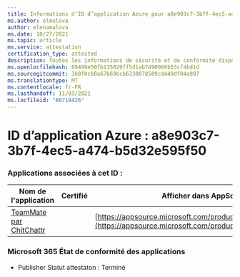 ```yaml
---
title: Informations d’ID d’application Azure pour a8e903c7-3b7f-4ec5-a474-b5d32e595f50
ms.author: elmalova
author: elenamalova
ms.date: 10/27/2021
ms.topic: article
ms.service: attestation
certification_type: attested
description: Toutes les informations de sécurité et de conformité disponibles pour a8e903c7-3b7f-4ec5-a474-b5d32e595f50.
ms.openlocfilehash: 69499e50fb135029ff5d1ab7490966b53cf4bd1d
ms.sourcegitcommit: 3b0f0cb0a67b69bcb6330078509cd449df04a987
ms.translationtype: MT
ms.contentlocale: fr-FR
ms.lasthandoff: 11/03/2021
ms.locfileid: "60719426"
---
```

# <a name="azure-app-id-a8e903c7-3b7f-4ec5-a474-b5d32e595f50"></a>ID d’application Azure : a8e903c7-3b7f-4ec5-a474-b5d32e595f50


### <a name="apps-associated-with-this-id"></a>Applications associées à cet ID :
| **Nom de l'application** | **Certifié** | **Afficher dans AppSource** |
|--------------|---------------|-----------------------|
| [TeamMate par ChitChattr](https://docs.microsoft.com/microsoft-365-app-certification/forward/WA200002530) |  | [https://appsource.microsoft.com/product/office/WA200002530](https://appsource.microsoft.com/product/office/WA200002530) |

### <a name="microsoft-365-app-compliance-status"></a>Microsoft 365 État de conformité des applications
- Publisher Statut attestaton : Terminé
